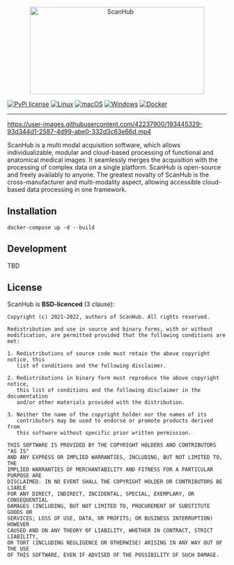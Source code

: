 <p align="center">
  <a href="https://brain-link.de/wp-content/uploads/2022/03/ScanHub.svg"><img src="https://brain-link.de/wp-content/uploads/2022/03/ScanHub.svg" width="400" height="200" alt="ScanHub"></a>
</p>

[![PyPi license](https://badgen.net/pypi/license/pip/)](https://pypi.com/project/pip/)
[![Linux](https://svgshare.com/i/Zhy.svg)](https://svgshare.com/i/Zhy.svg)
[![macOS](https://svgshare.com/i/ZjP.svg)](https://svgshare.com/i/ZjP.svg)
[![Windows](https://svgshare.com/i/ZhY.svg)](https://svgshare.com/i/ZhY.svg)
[![Docker](https://badgen.net/badge/icon/docker?icon=docker&label)](https://https://docker.com/)

-----------------
  


https://user-images.githubusercontent.com/42237900/193445329-93d344d1-2587-4d99-abe0-332d3c63e66d.mp4


  
ScanHub is a multi modal acquisition software, which allows individualizable, modular and cloud-based processing of functional and anatomical medical images. It seamlessly merges the acquisition with the processing of complex data on a single platform.
ScanHub is open-source and freely availably to anyone. 
The greatest novalty of ScanHub is the cross-manufacturer and multi-modality aspect, allowing accessible cloud-based data processing in one framework. 


Installation
------------

    docker-compose up -d --build


Development
-----------

TBD


License
-------

ScanHub is **BSD-licenced** (3 clause):

    Copyright (c) 2021-2022, authors of ScanHub. All rights reserved.

    Redistribution and use in source and binary forms, with or without
    modification, are permitted provided that the following conditions are met:

    1. Redistributions of source code must retain the above copyright notice, this
       list of conditions and the following disclaimer.

    2. Redistributions in binary form must reproduce the above copyright notice,
       this list of conditions and the following disclaimer in the documentation
       and/or other materials provided with the distribution.

    3. Neither the name of the copyright holder nor the names of its
       contributors may be used to endorse or promote products derived from
       this software without specific prior written permission.

    THIS SOFTWARE IS PROVIDED BY THE COPYRIGHT HOLDERS AND CONTRIBUTORS "AS IS"
    AND ANY EXPRESS OR IMPLIED WARRANTIES, INCLUDING, BUT NOT LIMITED TO, THE
    IMPLIED WARRANTIES OF MERCHANTABILITY AND FITNESS FOR A PARTICULAR PURPOSE ARE
    DISCLAIMED. IN NO EVENT SHALL THE COPYRIGHT HOLDER OR CONTRIBUTORS BE LIABLE
    FOR ANY DIRECT, INDIRECT, INCIDENTAL, SPECIAL, EXEMPLARY, OR CONSEQUENTIAL
    DAMAGES (INCLUDING, BUT NOT LIMITED TO, PROCUREMENT OF SUBSTITUTE GOODS OR
    SERVICES; LOSS OF USE, DATA, OR PROFITS; OR BUSINESS INTERRUPTION) HOWEVER
    CAUSED AND ON ANY THEORY OF LIABILITY, WHETHER IN CONTRACT, STRICT LIABILITY,
    OR TORT (INCLUDING NEGLIGENCE OR OTHERWISE) ARISING IN ANY WAY OUT OF THE USE
    OF THIS SOFTWARE, EVEN IF ADVISED OF THE POSSIBILITY OF SUCH DAMAGE.
